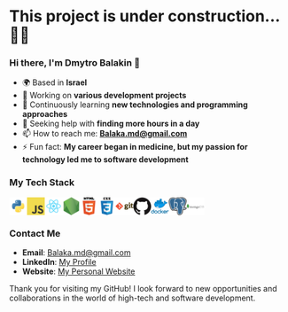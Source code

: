<h1>This project is under construction... 👨‍🎨</h1>

### Hi there, I'm Dmytro Balakin 👋

- 🌍 Based in **Israel**
- 🔭 Working on **various development projects**
- 🌱 Continuously learning **new technologies and programming approaches**
- 🤔 Seeking help with **finding more hours in a day**
- 📫 How to reach me: **Balaka.md@gmail.com**
- ⚡ Fun fact: **My career began in medicine, but my passion for technology led me to software development**

### My Tech Stack

<img align="left" alt="Python" width="32px" src="https://raw.githubusercontent.com/github/explore/master/topics/python/python.png" />
<img align="left" alt="JavaScript" width="32px" src="https://raw.githubusercontent.com/github/explore/master/topics/javascript/javascript.png" />
<img align="left" alt="React" width="32px" src="https://raw.githubusercontent.com/github/explore/master/topics/react/react.png" />
<img align="left" alt="Node.js" width="32px" src="https://raw.githubusercontent.com/github/explore/master/topics/nodejs/nodejs.png" />
<img align="left" alt="HTML5" width="32px" src="https://raw.githubusercontent.com/github/explore/master/topics/html/html.png" />
<img align="left" alt="CSS3" width="32px" src="https://raw.githubusercontent.com/github/explore/master/topics/css/css.png" />
<img align="left" alt="Git" width="32px" src="https://raw.githubusercontent.com/github/explore/master/topics/git/git.png" />
<img align="left" alt="GitHub" width="32px" src="https://raw.githubusercontent.com/github/explore/master/topics/github/github.png" />
<img align="left" alt="Docker" width="32px" src="https://raw.githubusercontent.com/github/explore/master/topics/docker/docker.png" />
<img align="left" alt="PostgreSQL" width="32px" src="https://raw.githubusercontent.com/github/explore/master/topics/postgresql/postgresql.png" />
<img align="left" alt="MongoDB" width="32px" src="https://raw.githubusercontent.com/github/explore/master/topics/mongodb/mongodb.png" />

<br clear="left"/>

### Contact Me

- **Email**: [Balaka.md@gmail.com](mailto:Balaka.md@gmail.com)
- **LinkedIn**: [My Profile](https://il.linkedin.com/in/dmytro-balakin)
- **Website**: [My Personal Website](https://dmytro-balakin.onrender.com/)

Thank you for visiting my GitHub! I look forward to new opportunities and collaborations in the world of high-tech and software development.
